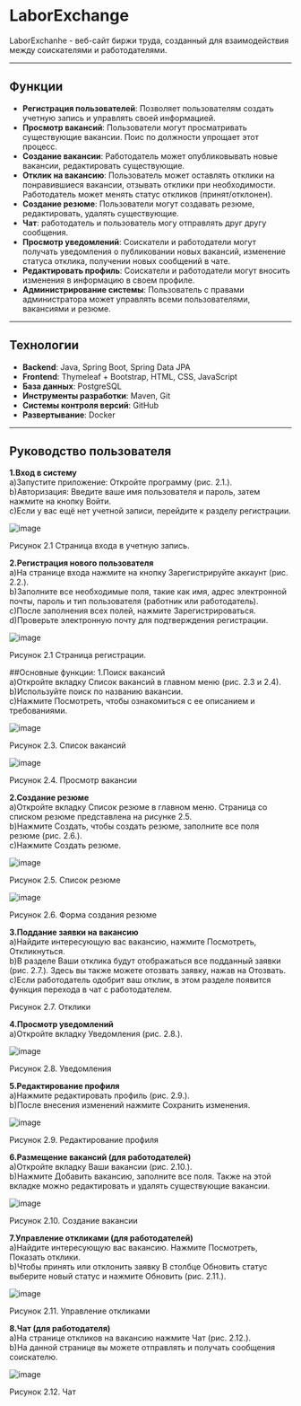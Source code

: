 # LaborExchange
  LaborExchanhe - веб-сайт биржи труда, созданный для взаимодействия между соискателями и работодателями. 

  <hr>
  
  ## Функции
- **Регистрация пользователей**: Позволяет пользователям создать учетную запись и управлять своей информацией.
- **Просмотр вакансий**: Пользователи могут просматривать существующие вакансии. Поис по должности упрощает этот процесс.
- **Создание вакансии**: Работодатель может опубликовывать новые вакансии, редактировать существующие.
- **Отклик на вакансию**: Пользователь может оставлять отклики на понравившиеся вакансии, отзывать отклики при необходимости. Работодатель может менять статус откликов (принят/отклонен).
- **Создание резюме**: Пользователи могут создавать резюме, редактировать, удалять существующие.
- **Чат**: работодатель и пользователь могу отправлять друг другу сообщения.
- **Просмотр уведомлений**: Соискатели и работодатели могут получать уведомления о публиковании новых вакансий, изменение статуса отклика, получении новых сообщений в чате.
- **Редактировать профиль**: Соискатели и работодатели могут вносить изменения в информацию в своем профиле.
- **Администрирование системы**: Пользователь с правами администратора может управлять всеми пользователями, вакансиями и резюме.

<hr>

  ## Технологии
- **Backend**: Java, Spring Boot, Spring Data JPA
- **Frontend**: Thymeleaf + Bootstrap, HTML, CSS, JavaScript
- **База данных**: PostgreSQL
- **Инструменты разработки**: Maven, Git
- **Системы контроля версий**: GitHub
- **Развертывание**: Docker

<hr>

  ## Руководство пользователя
**1.Вход в систему**<br>
a)Запустите приложение: Откройте программу (рис. 2.1.).<br>
b)Авторизация: Введите ваше имя пользователя и пароль, затем нажмите на кнопку Войти. <br>
c)Если у вас ещё нет учетной записи, перейдите к разделу регистрации.<br>

![image](https://github.com/user-attachments/assets/2c4b240a-9ad4-4585-9acb-39838b5c1521)

Рисунок 2.1 Страница входа в учетную запись.

**2.Регистрация нового пользователя**<br>
a)На странице входа нажмите на кнопку Зарегистрируйте аккаунт (рис. 2.2.).<br>
b)Заполните все необходимые поля, такие как имя, адрес электронной почты, пароль и тип пользователя (работник или работодатель).<br>
c)После заполнения всех полей, нажмите Зарегистрироваться.<br>
d)Проверьте электронную почту для подтверждения регистрации.<br>

![image](https://github.com/user-attachments/assets/40b304de-b034-4fd8-94bc-5299759b60ef)

Рисунок 2.1 Страница регистрации.

##Основные функции:
1.Поиск вакансий<br>
a)Откройте вкладку Список вакансий в главном меню (рис. 2.3 и 2.4).<br>
b)Используйте поиск по названию вакансии.<br>
c)Нажмите Посмотреть, чтобы ознакомиться с ее описанием и требованиями. <br>

![image](https://github.com/user-attachments/assets/fa9f589f-d32c-4eea-b792-9b7be0e03c07)

Рисунок 2.3. Список вакансий

![image](https://github.com/user-attachments/assets/a15781dd-a58c-4a0f-a913-83c5d0de187f)

Рисунок 2.4. Просмотр вакансии

**2.Создание резюме**<br>
a)Откройте вкладку Список резюме в главном меню. Страница со списком резюме представлена на рисунке 2.5.<br>
b)Нажмите Создать, чтобы создать резюме, заполните все поля резюме (рис. 2.6.).<br>
c)Нажмите Создать резюме.<br>

 ![image](https://github.com/user-attachments/assets/5d430621-96e7-4196-b196-af2ef5074f73)

Рисунок 2.5. Список резюме

![image](https://github.com/user-attachments/assets/f849356b-2539-4268-8c59-b9a31c27bcb8)

Рисунок 2.6. Форма создания резюме

**3.Поддание заявки на вакансию**<br>
a)Найдите интересующую вас вакансию, нажмите Посмотреть, Откликнуться.<br>
b)В разделе Ваши отклика будут отображаться все подданный заявки (рис. 2.7.). Здесь вы также можете отозвать заявку, нажав на Отозвать.<br>
c)Если работодатель одобрит ваш отклик, в этом разделе появится функция перехода в чат с работодателем.<br>

Рисунок 2.7. Отклики

**4.Просмотр уведомлений**<br>
a)Откройте вкладку Уведомления (рис. 2.8.).<br>

![image](https://github.com/user-attachments/assets/f4f243aa-731d-4164-baa6-acc77f02f6ea)

Рисунок 2.8. Уведомления

**5.Редактирование профиля**<br>
a)Нажмите редактировать профиль (рис. 2.9.).<br>
b)После внесения изменений нажмите Сохранить изменения.<br>

![image](https://github.com/user-attachments/assets/6d073fb0-268b-45a1-8d5f-ae47783fe67c)

Рисунок 2.9. Редактирование профиля

**6.Размещение вакансий (для работодателей)**<br>
a)Откройте вкладку Ваши вакансии (рис. 2.10.).<br>
b)Нажмите Добавить вакансию, заполните все поля. Также на этой вкладке можно редактировать и удалять существующие вакансии.<br>

![image](https://github.com/user-attachments/assets/6bf22b58-b4fe-40fc-9b63-8805ee3fee93)

Рисунок 2.10. Создание вакансии

**7.Управление откликами (для работодателей)**<br>
a)Найдите интересующую вас вакансию. Нажмите Посмотреть, Показать отклики.<br>
b)Чтобы принять или отклонить заявку В столбце Обновить статус выберите новый статус и нажмите Обновить (рис. 2.11.).<br>

![image](https://github.com/user-attachments/assets/05d142cb-647f-415b-8ee9-dc2dd9f6ff0b)

Рисунок 2.11. Управление откликами

**8.Чат (для работодателя)**<br>
a)На странице откликов на вакансию нажмите Чат (рис. 2.12.).<br>
b)На данной странице вы можете отправлять и получать сообщения соискателю.<br>

![image](https://github.com/user-attachments/assets/220dda35-3912-4050-9859-c18cbd123101)

Рисунок 2.12. Чат
